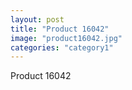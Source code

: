 ```yaml
---
layout: post
title: "Product 16042"
image: "product16042.jpg"
categories: "category1"
---
```

Product 16042

